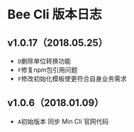 # Bee Cli 版本日志 #


## v1.0.17（2018.05.25） ##
- `D`删除单位转换功能
- `F`修复npm包引用问题
- `F`修改初始化模板使更符合自身业务需求

## v1.0.6（2018.01.09） ##
- `A`初始版本 同步 Min Cli 官网代码